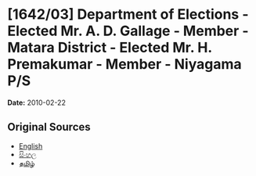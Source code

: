 # [1642/03] Department of Elections - Elected Mr. A. D. Gallage - Member - Matara District - Elected Mr. H. Premakumar - Member - Niyagama P/S

**Date:** 2010-02-22

## Original Sources

- [English](https://documents.gov.lk/view/extra-gazettes/2010/2/1642-03_E.pdf)
- [සිංහල](https://documents.gov.lk/view/extra-gazettes/2010/2/1642-03_S.pdf)
- [தமிழ்](https://documents.gov.lk/view/extra-gazettes/2010/2/1642-03_T.pdf)
